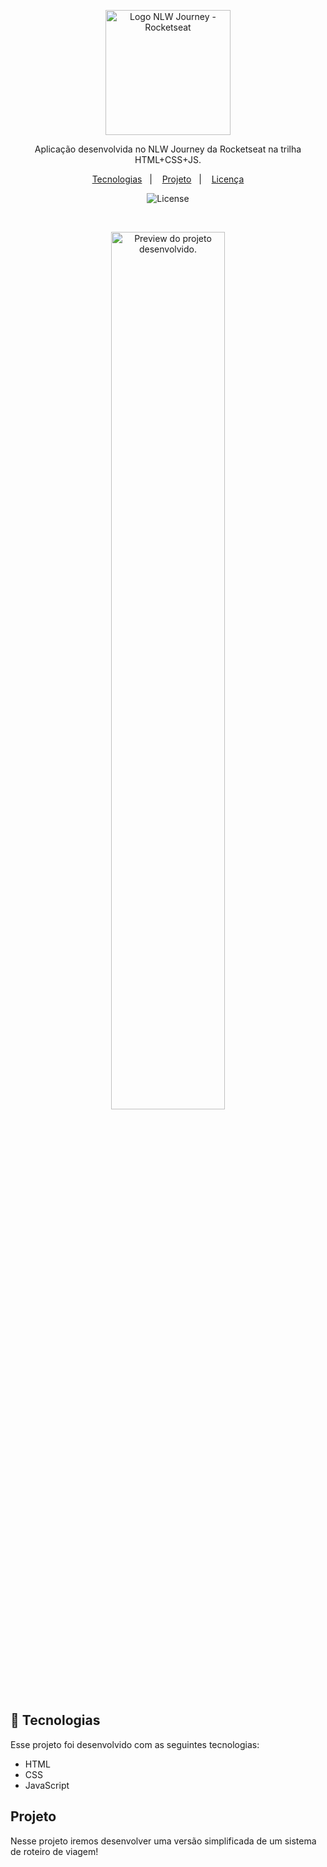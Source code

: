 <p align="center">
  <img alt="Logo NLW Journey - Rocketseat" src="https://raw.githubusercontent.com/rocketseat-education/nlw-journey-html-css-js/c7b9e22548684e30d8323a2cc51c782775fa5cac/.github/logo.png" width="200px" />
</p>

<p align="center">
Aplicação desenvolvida no NLW Journey da Rocketseat na trilha HTML+CSS+JS.
</p>

<p align="center">
  <a href="#-tecnologias">Tecnologias</a>&nbsp;&nbsp;&nbsp;|&nbsp;&nbsp;&nbsp;
  <a href="#-projeto">Projeto</a>&nbsp;&nbsp;&nbsp;|&nbsp;&nbsp;&nbsp;
  <a href="#memo-licença">Licença</a>
</p>

<p align="center">
  <img alt="License" src="https://camo.githubusercontent.com/53eaf16508585095622983bd0ea5820234670ce249e68d17261153d353764fe5/68747470733a2f2f696d672e736869656c64732e696f2f7374617469632f76313f6c6162656c3d6c6963656e7365266d6573736167653d4d495426636f6c6f723d313831383142266c6162656c436f6c6f723d424546323634">
</p>

<br>

<p align="center">
  <img alt="Preview do projeto desenvolvido." src="https://raw.githubusercontent.com/rocketseat-education/nlw-journey-html-css-js/c7b9e22548684e30d8323a2cc51c782775fa5cac/.github/preview.png" width="60%">
</p>


## 🚀 Tecnologias

Esse projeto foi desenvolvido com as seguintes tecnologias:

- HTML
- CSS
- JavaScript

## Projeto

Nesse projeto iremos desenvolver uma versão simplificada de um sistema de roteiro de viagem!
